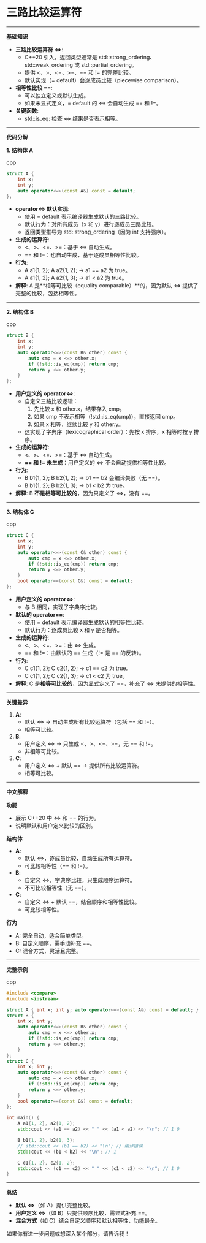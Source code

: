 # 三路比较运算符

------

**基础知识**

- **三路比较运算符 <=>**:
  - C++20 引入，返回类型通常是 std::strong_ordering、std::weak_ordering 或 std::partial_ordering。
  - 提供 <、>、<=、>=、== 和 != 的完整比较。
  - 默认实现（= default）会逐成员比较（piecewise comparison）。
- **相等性比较 ==**:
  - 可以独立定义或默认生成。
  - 如果未显式定义，= default 的 <=> 会自动生成 == 和 !=。
- **关键函数**:
  - std::is_eq: 检查 <=> 结果是否表示相等。

------

**代码分解**

**1. 结构体 A**

cpp

```cpp
struct A {
    int x;
    int y;
    auto operator<=>(const A&) const = default;
};
```

- **operator<=> 默认实现**:
  - 使用 = default 表示编译器生成默认的三路比较。
  - 默认行为：对所有成员（x 和 y）进行逐成员三路比较。
  - 返回类型推导为 std::strong_ordering（因为 int 支持强序）。
- **生成的运算符**:
  - <、>、<=、>=：基于 <=> 自动生成。
  - == 和 !=：也自动生成，基于逐成员相等性比较。
- **行为**:
  - A a1{1, 2}; A a2{1, 2}; → a1 == a2 为 true。
  - A a1{1, 2}; A a2{1, 3}; → a1 < a2 为 true。
- **解释**: A 是**相等可比较（equality comparable）**的，因为默认 <=> 提供了完整的比较，包括相等性。

------

**2. 结构体 B**

cpp

```cpp
struct B {
    int x;
    int y;
    auto operator<=>(const B& other) const {
        auto cmp = x <=> other.x;
        if (!std::is_eq(cmp)) return cmp;
        return y <=> other.y;
    }
};
```

- **用户定义的 operator<=>**:
  - 自定义三路比较逻辑：
    1. 先比较 x 和 other.x，结果存入 cmp。
    2. 如果 cmp 不表示相等（!std::is_eq(cmp)），直接返回 cmp。
    3. 如果 x 相等，继续比较 y 和 other.y。
  - 这实现了字典序（lexicographical order）：先按 x 排序，x 相等时按 y 排序。
- **生成的运算符**:
  - <、>、<=、>=：基于 <=> 自动生成。
  - **== 和 != 未生成**：用户定义的 <=> 不会自动提供相等性比较。
- **行为**:
  - B b1{1, 2}; B b2{1, 2}; → b1 == b2 会编译失败（无 ==）。
  - B b1{1, 2}; B b2{1, 3}; → b1 < b2 为 true。
- **解释**: B **不是相等可比较的**，因为只定义了 <=>，没有 ==。

------

**3. 结构体 C**

cpp

```cpp
struct C {
    int x;
    int y;
    auto operator<=>(const C& other) const {
        auto cmp = x <=> other.x;
        if (!std::is_eq(cmp)) return cmp;
        return y <=> other.y;
    }
    bool operator==(const C&) const = default;
};
```

- **用户定义的 operator<=>**:
  - 与 B 相同，实现了字典序比较。
- **默认的 operator==**:
  - 使用 = default 表示编译器生成默认的相等性比较。
  - 默认行为：逐成员比较 x 和 y 是否相等。
- **生成的运算符**:
  - <、>、<=、>=：由 <=> 生成。
  - == 和 !=：由默认的 == 生成（!= 是 == 的反转）。
- **行为**:
  - C c1{1, 2}; C c2{1, 2}; → c1 == c2 为 true。
  - C c1{1, 2}; C c2{1, 3}; → c1 < c2 为 true。
- **解释**: C 是**相等可比较的**，因为显式定义了 ==，补充了 <=> 未提供的相等性。

------

**关键差异**

1. **A**:
   - 默认 <=> → 自动生成所有比较运算符（包括 == 和 !=）。
   - 相等可比较。
2. **B**:
   - 用户定义 <=> → 只生成 <、>、<=、>=，无 == 和 !=。
   - 非相等可比较。
3. **C**:
   - 用户定义 <=> + 默认 == → 提供所有比较运算符。
   - 相等可比较。

------

**中文解释**

**功能**

- 展示 C++20 中 <=> 和 == 的行为。
- 说明默认和用户定义比较的区别。

**结构体**

- **A**:
  - 默认 <=>，逐成员比较，自动生成所有运算符。
  - 可比较相等性（== 和 !=）。
- **B**:
  - 自定义 <=>，字典序比较，只生成顺序运算符。
  - 不可比较相等性（无 ==）。
- **C**:
  - 自定义 <=> + 默认 ==，结合顺序和相等性比较。
  - 可比较相等性。

**行为**

- A: 完全自动，适合简单类型。
- B: 自定义顺序，需手动补充 ==。
- C: 混合方式，灵活且完整。

------

**完整示例**

cpp

```cpp
#include <compare>
#include <iostream>

struct A { int x; int y; auto operator<=>(const A&) const = default; };
struct B {
    int x; int y;
    auto operator<=>(const B& other) const {
        auto cmp = x <=> other.x;
        if (!std::is_eq(cmp)) return cmp;
        return y <=> other.y;
    }
};
struct C {
    int x; int y;
    auto operator<=>(const C& other) const {
        auto cmp = x <=> other.x;
        if (!std::is_eq(cmp)) return cmp;
        return y <=> other.y;
    }
    bool operator==(const C&) const = default;
};

int main() {
    A a1{1, 2}, a2{1, 2};
    std::cout << (a1 == a2) << " " << (a1 < a2) << "\n"; // 1 0

    B b1{1, 2}, b2{1, 3};
    // std::cout << (b1 == b2) << "\n"; // 编译错误
    std::cout << (b1 < b2) << "\n"; // 1

    C c1{1, 2}, c2{1, 2};
    std::cout << (c1 == c2) << " " << (c1 < c2) << "\n"; // 1 0
}
```

------

**总结**

- **默认 <=>**（如 A）提供完整比较。
- **用户定义 <=>**（如 B）只提供顺序比较，需显式补充 ==。
- **混合方式**（如 C）结合自定义顺序和默认相等性，功能最全。

如果你有进一步问题或想深入某个部分，请告诉我！
